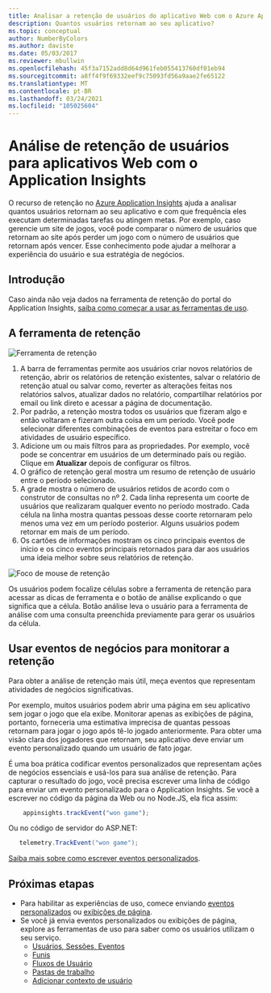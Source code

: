 ```yaml
---
title: Analisar a retenção de usuários do aplicativo Web com o Azure Application Insights
description: Quantos usuários retornam ao seu aplicativo?
ms.topic: conceptual
author: NumberByColors
ms.author: daviste
ms.date: 05/03/2017
ms.reviewer: mbullwin
ms.openlocfilehash: 45f3a7152add8d64d961feb055413760df01eb94
ms.sourcegitcommit: a8ff4f9f69332eef9c75093fd56a9aae2fe65122
ms.translationtype: MT
ms.contentlocale: pt-BR
ms.lasthandoff: 03/24/2021
ms.locfileid: "105025604"
---
```

# <a name="user-retention-analysis-for-web-applications-with-application-insights"></a>Análise de retenção de usuários para aplicativos Web com o Application Insights

O recurso de retenção no [Azure Application Insights](./app-insights-overview.md) ajuda a analisar quantos usuários retornam ao seu aplicativo e com que frequência eles executam determinadas tarefas ou atingem metas. Por exemplo, caso gerencie um site de jogos, você pode comparar o número de usuários que retornam ao site após perder um jogo com o número de usuários que retornam após vencer. Esse conhecimento pode ajudar a melhorar a experiência do usuário e sua estratégia de negócios.

## <a name="get-started"></a>Introdução

Caso ainda não veja dados na ferramenta de retenção do portal do Application Insights, [saiba como começar a usar as ferramentas de uso](usage-overview.md).

## <a name="the-retention-tool"></a>A ferramenta de retenção

![Ferramenta de retenção](./media/usage-retention/retention.png)

1. A barra de ferramentas permite aos usuários criar novos relatórios de retenção, abrir os relatórios de retenção existentes, salvar o relatório de retenção atual ou salvar como, reverter as alterações feitas nos relatórios salvos, atualizar dados no relatório, compartilhar relatórios por email ou link direto e acessar a página de documentação. 
2. Por padrão, a retenção mostra todos os usuários que fizeram algo e então voltaram e fizeram outra coisa em um período. Você pode selecionar diferentes combinações de eventos para estreitar o foco em atividades de usuário específico.
3. Adicione um ou mais filtros para as propriedades. Por exemplo, você pode se concentrar em usuários de um determinado país ou região. Clique em **Atualizar** depois de configurar os filtros. 
4. O gráfico de retenção geral mostra um resumo de retenção de usuário entre o período selecionado. 
5. A grade mostra o número de usuários retidos de acordo com o construtor de consultas no nº 2. Cada linha representa um coorte de usuários que realizaram qualquer evento no período mostrado. Cada célula na linha mostra quantas pessoas desse coorte retornaram pelo menos uma vez em um período posterior. Alguns usuários podem retornar em mais de um período. 
6. Os cartões de informações mostram os cinco principais eventos de início e os cinco eventos principais retornados para dar aos usuários uma ideia melhor sobre seus relatórios de retenção. 

![Foco de mouse de retenção](./media/usage-retention/hover.png)

Os usuários podem focalize células sobre a ferramenta de retenção para acessar as dicas de ferramenta e o botão de análise explicando o que significa que a célula. Botão análise leva o usuário para a ferramenta de análise com uma consulta preenchida previamente para gerar os usuários da célula. 

## <a name="use-business-events-to-track-retention"></a>Usar eventos de negócios para monitorar a retenção

Para obter a análise de retenção mais útil, meça eventos que representam atividades de negócios significativas. 

Por exemplo, muitos usuários podem abrir uma página em seu aplicativo sem jogar o jogo que ela exibe. Monitorar apenas as exibições de página, portanto, forneceria uma estimativa imprecisa de quantas pessoas retornam para jogar o jogo após tê-lo jogado anteriormente. Para obter uma visão clara dos jogadores que retornam, seu aplicativo deve enviar um evento personalizado quando um usuário de fato jogar.  

É uma boa prática codificar eventos personalizados que representam ações de negócios essenciais e usá-los para sua análise de retenção. Para capturar o resultado do jogo, você precisa escrever uma linha de código para enviar um evento personalizado para o Application Insights. Se você a escrever no código da página da Web ou no Node.JS, ela fica assim:

```JavaScript
    appinsights.trackEvent("won game");
```

Ou no código de servidor do ASP.NET:

```csharp
   telemetry.TrackEvent("won game");
```

[Saiba mais sobre como escrever eventos personalizados](./api-custom-events-metrics.md#trackevent).


## <a name="next-steps"></a>Próximas etapas
- Para habilitar as experiências de uso, comece enviando [eventos personalizados](./api-custom-events-metrics.md#trackevent) ou [exibições de página](./api-custom-events-metrics.md#page-views).
- Se você já envia eventos personalizados ou exibições de página, explore as ferramentas de uso para saber como os usuários utilizam o seu serviço.
    - [Usuários, Sessões, Eventos](usage-segmentation.md)
    - [Funis](usage-funnels.md)
    - [Fluxos de Usuário](usage-flows.md)
    - [Pastas de trabalho](../visualize/workbooks-overview.md)
    - [Adicionar contexto de usuário](./usage-overview.md)